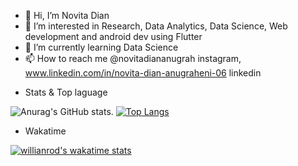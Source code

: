 - 👋 Hi, I’m Novita Dian
- 👀 I’m interested in Research, Data Analytics, Data Science, Web development and android dev using Flutter
- 🌱 I’m currently learning Data Science
- 📫 How to reach me @novitadiananugrah instagram, www.linkedin.com/in/novita-dian-anugraheni-06 linkedin

<!---
NovitaDian20/NovitaDian20 is a ✨ special ✨ repository because its `README.md` (this file) appears on your GitHub profile.
You can click the Preview link to take a look at your changes.
--->
- Stats & Top laguage


![Anurag's GitHub stats](https://github-readme-stats.vercel.app/api?username=NovitaDian20&show_icons=true).   [![Top Langs](https://github-readme-stats.vercel.app/api/top-langs/?username=NovitaDian20&layout=compact)](https://github.com/anuraghazra/github-readme-stats)



- Wakatime


[![willianrod's wakatime stats](https://github-readme-stats.vercel.app/api/wakatime?username=willianrod)](https://github.com/anuraghazra/github-readme-stats)




